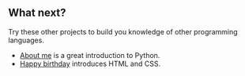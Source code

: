## What next?

Try these other projects to build you knowledge of other programming languages.

- [About me](https://projects.raspberrypi.org/en/projects/about-me) is a great introduction to Python.
- [Happy birthday](https://projects.raspberrypi.org/en/projects/happy-birthday) introduces HTML and CSS.